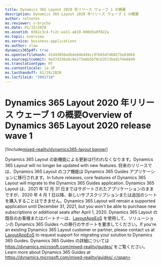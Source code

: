 ```yaml
---
title: Dynamics 365 Layout 2020 年リリース ウェーブ 1 の概要
description: Dynamics 365 Layout 2020 年リリース ウェーブ 1 の概要
author: relnotes
ms.reviewer: v-brycho
ms.date: 01/15/2020
ms.assetid: 0361c3c4-fc2c-ea11-a810-000d3a8f022a
ms.topic: overview
ms.service: business-applications
ms.author: slaw
dynamics365pdf: true
ms.openlocfilehash: 41d43056edbde84bd49cc9fb65df4b0275e83068
ms.sourcegitcommit: 9ed7d336a9c9e173a6b5bf0cb3571bed1f4e6849
ms.translationtype: HT
ms.contentlocale: ja-JP
ms.lasthandoff: 01/28/2020
ms.locfileid: "2991719"
---
```

# <a name="overview-of-dynamics-365-layout-2020-release-wave-1"></a><span data-ttu-id="e23e8-103">Dynamics 365 Layout 2020 年リリース ウェーブ 1 の概要</span><span class="sxs-lookup"><span data-stu-id="e23e8-103">Overview of Dynamics 365 Layout 2020 release wave 1</span></span>
[!include[mixed-reality/dynamics365-layout banner](../includes/mixed-reality/dynamics365-layout.md)]

<!--overview start-->
<span data-ttu-id="e23e8-104">Dynamics 365 Layout の新機能による更新は行われなくなります。</span><span class="sxs-lookup"><span data-stu-id="e23e8-104">Dynamics 365 Layout will no longer be updated with new features.</span></span> <span data-ttu-id="e23e8-105">将来のリリースでは、Dynamics 365 Layout のコア機能は Dynamics 365 Guides アプリケーションに移行されます。</span><span class="sxs-lookup"><span data-stu-id="e23e8-105">In future releases, core features of Dynamics 365 Layout will migrate to the Dynamics 365 Guides application.</span></span> <span data-ttu-id="e23e8-106">Dynamics 365 Layout は、2021 年 12 月 31 日まではサポートされたアプリケーションのままですが、2020 年 4 月 1 日以降、新しいサブスクリプションまたは追加のシートを購入することはできません。</span><span class="sxs-lookup"><span data-stu-id="e23e8-106">Dynamics 365 Layout will remain a supported application until December 31, 2021, but you won't be able to purchase new subscriptions or additional seats after April 1, 2020.</span></span> <span data-ttu-id="e23e8-107">Dynamics 365 Layout の既存のお客様またはパートナーは、[LayoutAppEoS](mailto:layoutAppEoS@microsoft.com) を使用して、ソリューションの Dynamics 365 Guides への移行のサポートを要求してください。</span><span class="sxs-lookup"><span data-stu-id="e23e8-107">If you're an existing Dynamics 365 Layout customer or partner, please contact us at [LayoutAppEoS](mailto:layoutAppEoS@microsoft.com) to request support for migrating your solution to Dynamics 365 Guides.</span></span> <span data-ttu-id="e23e8-108">Dynamics 365 Guides の詳細については https://dynamics.microsoft.com/mixed-reality/guides/ をご覧ください。</span><span class="sxs-lookup"><span data-stu-id="e23e8-108">Learn more about Dynamics 365 Guides at https://dynamics.microsoft.com/mixed-reality/guides/.</span></span> 
<!--overview end-->
